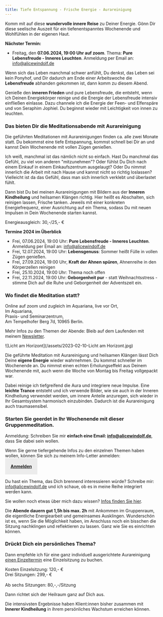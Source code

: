 ```yaml
---
title: Tiefe Entspannung - Frische Energie - Aurareinigung
---
```

Komm mit auf diese **wundervolle innere Reise** zu Deiner Energie. Gönn Dir diese seelische Auszeit für ein tiefenentspanntes Wochenende und Wohlfühlen in der eigenen Haut. 

**Nächster Termin:**  
- Freitag, den **07.06.2024, 19:00 Uhr auf zoom**. Thema: **Pure Lebensfreude - Inneres Leuchten**. Anmeldung per Email an: info@alicewindolf.de

Wenn sich das Leben manchmal schwer anfühlt, Du denkst, das Leben sei kein Ponyhof, und Dir dadurch am Ende einer Arbeitswoche die **Lebensfreude** abhanden gekommen ist, dann komm zu diesem Abend. 

Genieße den **inneren Frieden** und pure Lebensfreude, die entsteht, wenn ich Deinen Energiekörper reinige und die Energie der Lebensfreude intensiv einfließen einlasse. Dazu channele ich die Energie der Feen- und Elfenspäre und von Seraphim Jophiel. Du beginnst wieder mit Leichtigkeit von innen zu leuchten. 

### Das bieten Dir die Meditationsabende mit Aurareinigung
Die geführten Meditationen mit Aurareinigungen finden ca. alle zwei Monate statt. Du bekommst eine tiefe Entspannung, kommst schnell bei Dir an und kannst Dein Wochenende mit vollen Zügen genießen. 

Ich weiß, manchmal ist das nämlich nicht so einfach. Hast Du manchmal das Gefühl, zu viel von anderen "mitzunehmen"? Oder fühlst Du Dich nach einem Einkauf in einem Einkaufszentrum  ausgelaugt? Oder Du nimmst innerlich die Arbeit mit nach Hause und kannst nicht so richtig loslassen? Vielleicht ist da das Gefühl, dass man sich innerlich verklebt und überlastet fühlt. 

Dann bist Du bei meinen Aurareinigungen mit Bildern aus der **Inneren Kindheilung** und heilsamen Klängen richtig. Hier heißt es Abschalten, sich reinigen lassen, Frische tanken. Jeweils mit einer konkreten Energiefrequenz, einer Ausrichtung auf ein Thema, sodass Du mit neuen Impulsen in Dein Wochenende starten kannst.

Energieausgleich: 30,-/25,- € 

**Termine 2024 im Überblick**  
- Frei, 07.06.2024, 19:00 Uhr: **Pure Lebensfreude - Inneres Leuchten**. Anmeldung per Email an: info@alicewindolf.de
- Frei, 12.07.2024, 19:00 Uhr: **Lebensgenuss**: Sommer heißt Fülle in vollen Zügen genießen. 
- Frei, 27.09.2024, 19:00 Uhr, **Kraft der Ahnen spüren**, Ahnenreihe in den Körperzellen reinigen
- Frei, 25.10.2024, 19:00 Uhr: Thema noch offen
- Frei, 22.11.2024, 19:00 Uhr: **Geborgenheit pur** - statt Weihnachtsstress - stimme Dich auf die Ruhe und Geborgenheit der Adventszeit ein. 

### Wo findet die Meditation statt?  
Online auf zoom und zugleich im Aquariana, live vor Ort, 
</br>Im Aquariana,
</br>Praxis- und Seminarzentrum, 
</br> Am Tempelhofer Berg 7d, 10965 Berlin. 

Mehr Infos zu den Themen der Abende: Bleib auf dem Laufenden mit meinem [Newsletter](alicewindolf.de/2021/04/21/Landingspage-Newsletteranmeldung.html). 

![Licht am Horizont](/assets/2023-02-10-Licht am Horizont.jpg)

Die geführte Meditation mit Aurareinigung und heilsamen Klängen lässt Dich Deine **eigene Energie** wieder wahrnehmen. Du kommst schneller im Wochenende an. Du nimmst einen echten Erholungseffekt aus Deinem Wochenende mit, auch wenn die Woche von Montag bis Freitag vollgepackt war. 

Dabei reinige ich tiefgreifend die Aura und integriere neue Impulse. Eine **leichte Trance** entsteht und ich verwende Bilder, wie sie auch in der Inneren Kindheilung verwendet werden, um innere Anteile anzuregen, sich wieder in Ihr Gesamtsystem harmonisch einzubinden. Dadurch ist die Aurareinigung auch traumasensibel. 

### Starten Sie geerdet in Ihr Wochenende mit dieser Gruppenmeditation. 

Anmeldung: Schreiben Sie mir **einfach eine Email: info@alicewindolf.de**, dass Sie dabei sein wollen. 

Wenn Sie gerne tiefergehende Infos zu den einzelnen Themen haben wollen, können Sie sich zu meinem Info-Letter anmelden:  
<span style='display:inline-block;padding:18px;background:#ececec'>
**[Anmelden](/2021/04/21/Landingspage-Newsletteranmeldung.html)**
</span>

Du hast ein Thema, das Dich brennend interessieren würde? Schreibe mir: info@alicewindolf.de und ich schaue, ob es in meine Reihe integriert werden kann. 

Sie wollen noch etwas über mich dazu wissen? [Infos finden Sie hier](/about/). 

Die **Abende dauern gut 1,5h bis max. 2h** mit Ankommen im Gruppenraum, die eigentliche Energiearbeit und gemeinsames Ausklingen. Wunderschön ist es, wenn Sie die Möglichkeit haben, im Anschluss noch ein bisschen die Sitzung nachklingen und reflektieren zu lassen. Ganz wie Sie es einrichten können.  

### Drückt Dich ein persönliches Thema? 
Dann empfehle ich für eine ganz individuell ausgerichtete Aurareinigung [einen Einzeltermin](/2021/03/19/Einzelsitzungen.html) eine Einzelsitzung zu buchen. 

Kosten Einzelsitzung: 120,- €
<br>Drei Sitzungen: 299,- €</br>
<br>Ab sechs Sitzungen: 80,-,-/Sitzung</br>

Dann richtet sich der Heilraum ganz auf Dich aus. 

Die intensivsten Ergebnisse haben Klient:innen bisher zusammen mit **Innerer Kindheilung** in ihrem persönliches Wachstum erreichen können. 

